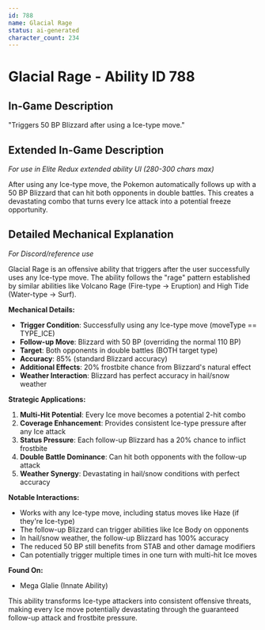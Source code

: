 ```yaml
---
id: 788
name: Glacial Rage
status: ai-generated
character_count: 234
---
```


# Glacial Rage - Ability ID 788

## In-Game Description
"Triggers 50 BP Blizzard after using a Ice-type move."

## Extended In-Game Description
*For use in Elite Redux extended ability UI (280-300 chars max)*

After using any Ice-type move, the Pokemon automatically follows up with a 50 BP Blizzard that can hit both opponents in double battles. This creates a devastating combo that turns every Ice attack into a potential freeze opportunity.

## Detailed Mechanical Explanation
*For Discord/reference use*

Glacial Rage is an offensive ability that triggers after the user successfully uses any Ice-type move. The ability follows the "rage" pattern established by similar abilities like Volcano Rage (Fire-type -> Eruption) and High Tide (Water-type -> Surf).

**Mechanical Details:**
- **Trigger Condition**: Successfully using any Ice-type move (moveType == TYPE_ICE)
- **Follow-up Move**: Blizzard with 50 BP (overriding the normal 110 BP)
- **Target**: Both opponents in double battles (BOTH target type)
- **Accuracy**: 85% (standard Blizzard accuracy)
- **Additional Effects**: 20% frostbite chance from Blizzard's natural effect
- **Weather Interaction**: Blizzard has perfect accuracy in hail/snow weather

**Strategic Applications:**
1. **Multi-Hit Potential**: Every Ice move becomes a potential 2-hit combo
2. **Coverage Enhancement**: Provides consistent Ice-type pressure after any Ice attack
3. **Status Pressure**: Each follow-up Blizzard has a 20% chance to inflict frostbite
4. **Double Battle Dominance**: Can hit both opponents with the follow-up attack
5. **Weather Synergy**: Devastating in hail/snow conditions with perfect accuracy

**Notable Interactions:**
- Works with any Ice-type move, including status moves like Haze (if they're Ice-type)
- The follow-up Blizzard can trigger abilities like Ice Body on opponents
- In hail/snow weather, the follow-up Blizzard has 100% accuracy
- The reduced 50 BP still benefits from STAB and other damage modifiers
- Can potentially trigger multiple times in one turn with multi-hit Ice moves

**Found On:**
- Mega Glalie (Innate Ability)

This ability transforms Ice-type attackers into consistent offensive threats, making every Ice move potentially devastating through the guaranteed follow-up attack and frostbite pressure.